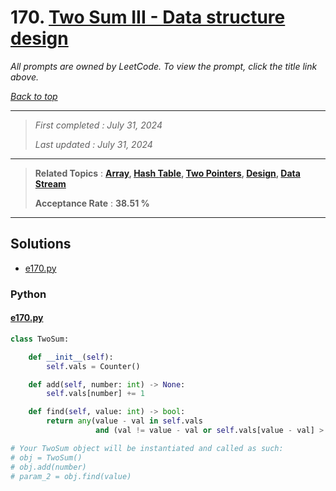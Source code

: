 # 170. [Two Sum III - Data structure design](<https://leetcode.com/problems/two-sum-iii-data-structure-design>)

*All prompts are owned by LeetCode. To view the prompt, click the title link above.*

*[Back to top](<../README.md>)*

------

> *First completed : July 31, 2024*
>
> *Last updated : July 31, 2024*

------

> **Related Topics** : **[Array](<by_topic/Array.md>), [Hash Table](<by_topic/Hash Table.md>), [Two Pointers](<by_topic/Two Pointers.md>), [Design](<by_topic/Design.md>), [Data Stream](<by_topic/Data Stream.md>)**
>
> **Acceptance Rate** : **38.51 %**

------

## Solutions

- [e170.py](<../my-submissions/e170.py>)
### Python
#### [e170.py](<../my-submissions/e170.py>)
```Python
class TwoSum:

    def __init__(self):
        self.vals = Counter()

    def add(self, number: int) -> None:
        self.vals[number] += 1

    def find(self, value: int) -> bool:
        return any(value - val in self.vals 
                   and (val != value - val or self.vals[value - val] > 1) for val in self.vals)

# Your TwoSum object will be instantiated and called as such:
# obj = TwoSum()
# obj.add(number)
# param_2 = obj.find(value)
```

